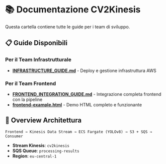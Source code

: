 # 📚 Documentazione CV2Kinesis

Questa cartella contiene tutte le guide per i team di sviluppo.

## 📋 Guide Disponibili

### Per il Team Infrastrutturale
- **[INFRASTRUCTURE_GUIDE.md](INFRASTRUCTURE_GUIDE.md)** - Deploy e gestione infrastruttura AWS

### Per il Team Frontend
- **[FRONTEND_INTEGRATION_GUIDE.md](FRONTEND_INTEGRATION_GUIDE.md)** - Integrazione completa frontend con la pipeline
- **[frontend-example.html](frontend-example.html)** - Demo HTML completo e funzionante

## 🎯 Overview Architettura

```
Frontend → Kinesis Data Stream → ECS Fargate (YOLOv8) → S3 + SQS → Consumer
```

- **Stream Kinesis**: `cv2kinesis`
- **SQS Queue**: `processing-results`
- **Region**: `eu-central-1`

